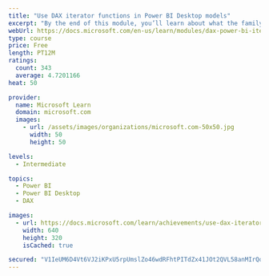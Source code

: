 ```yaml
---
title: "Use DAX iterator functions in Power BI Desktop models"
excerpt: "By the end of this module, you’ll learn about what the family of iterator functions can do and how to use them in your DAX calculations. Calculations will include custom summarizations, ranking, and concatenation."
webUrl: https://docs.microsoft.com/en-us/learn/modules/dax-power-bi-iterator-functions/
type: course
price: Free
length: PT12M
ratings:
  count: 343
  average: 4.7201166
heat: 50

provider:
  name: Microsoft Learn
  domain: microsoft.com
  images:
    - url: /assets/images/organizations/microsoft.com-50x50.jpg
      width: 50
      height: 50

levels:
  - Intermediate

topics:
  - Power BI
  - Power BI Desktop
  - DAX

images:
  - url: https://docs.microsoft.com/learn/achievements/use-dax-iterator-functions-power-bi-desktop-social.png
    width: 640
    height: 320
    isCached: true

secured: "V1IeUM6D4Vt6VJ2iKPxU5rpUmslZo46wdRFhtPITdZx41JOt2QVL58anMIrQqN62j7B5mMfibVHpp3Wb40CLY+vdX5K+Yk4OHkm2U/YNCii37Vse9zMtJ5ihrZZKNCZf4Tf8ky2ftp4C9BQHQ/Nj88HbvQuCJFQPGXGeweZQysP8l7HocCAmwLqL7ytSuq95g7pw0swIQ4pavErlA8lKMbQhTzywrW0ccfHMsC5IzLdifGIwnB9qye76u0CbCU6AuiGwmLDG50h9xWas4ladYxTlDC543VhurKqS6LO6EZnu8QJ3gw7yL2Yy/QkanjKyI9MsQZeoq+EglJizsWilr7wguj9Obg8diKghIR4r7PkqCTbX4x6Oeb3wxCd2pWLc4IpbaCOdRIiYPa/KaIB5fvDBfB22oQIbxxPKCzkOA8g=;JZ/nnnhpXPhZN7YGddFUew=="
---
```


